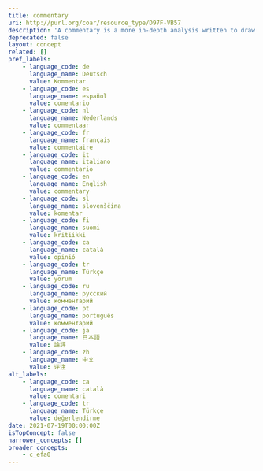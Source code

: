 ```yaml
---
title: commentary
uri: http://purl.org/coar/resource_type/D97F-VB57
description: 'A commentary is a more in-depth analysis written to draw attention to a work already published. Commentaries are somewhat like “reviews” in that the author presents his or her analysis of a work and why it  would be of interest to a specific audience. [Source: https://www.enago.com/academy/perspective-opinion-and-commentary-pieces]'
deprecated: false
layout: concept
related: []
pref_labels:
    - language_code: de
      language_name: Deutsch
      value: Kommentar
    - language_code: es
      language_name: español
      value: comentario
    - language_code: nl
      language_name: Nederlands
      value: commentaar
    - language_code: fr
      language_name: français
      value: commentaire
    - language_code: it
      language_name: italiano
      value: commentario
    - language_code: en
      language_name: English
      value: commentary
    - language_code: sl
      language_name: slovenščina
      value: komentar
    - language_code: fi
      language_name: suomi
      value: kritiikki
    - language_code: ca
      language_name: català
      value: opinió
    - language_code: tr
      language_name: Türkçe
      value: yorum
    - language_code: ru
      language_name: русский
      value: комментарий
    - language_code: pt
      language_name: português
      value: комментарий
    - language_code: ja
      language_name: 日本語
      value: 論評
    - language_code: zh
      language_name: 中文
      value: 评注
alt_labels:
    - language_code: ca
      language_name: català
      value: comentari
    - language_code: tr
      language_name: Türkçe
      value: değerlendirme
date: 2021-07-19T00:00:00Z
isTopConcept: false
narrower_concepts: []
broader_concepts:
    - c_efa0
---
```


